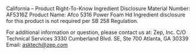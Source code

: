  
 
 
California – Product Right-To-Know Ingredient Disclosure 
Material Number: AF5316Z 
Product Name: Afco 5316 Power Foam Hd 
Ingredient disclosure for this product is not required per SB 258 Regulation. 
 
For additional information or question, please contact us at: 
Zep, Inc. 
C/O Technical Services 
3330 Cumberland Blvd. SE, Ste 700 
Atlanta, GA 30339 
Email: asktech@zep.com 
 
 
 
 
